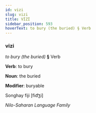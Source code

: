 ```yaml
---
id: vizi
slug: vizi
title: VİZİ
sidebar_position: 593
hoverText: to bury (the buried) § Verb
---
```


### vizi

*to bury (the buried)* **§** Verb

**Verb**: to bury

**Noun**: the buried

**Modifier**: buryable

Songhay fiji [fid͡ʒi]

*Nilo-Saharan Language Family*